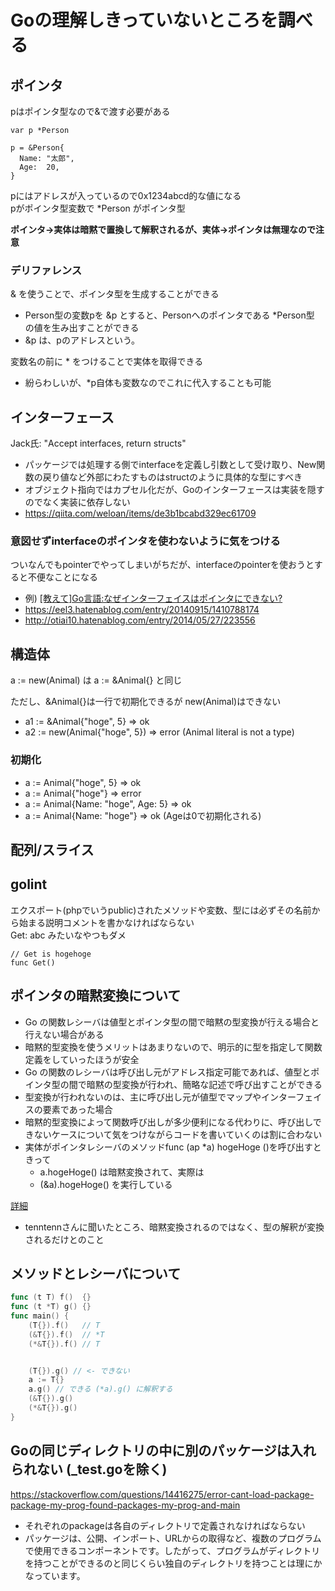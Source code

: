 # Goの理解しきっていないところを調べる
## ポインタ
pはポインタ型なので&で渡す必要がある
```
var p *Person

p = &Person{
  Name: "太郎",
  Age:  20,
}
```
pにはアドレスが入っているので0x1234abcd的な値になる  
pがポインタ型変数で \*Person がポインタ型  

**ポインタ→実体は暗黙で置換して解釈されるが、実体→ポインタは無理なので注意**

### デリファレンス
& を使うことで、ポインタ型を生成することができる  
- Person型の変数pを &p とすると、Personへのポインタである \*Person型 の値を生み出すことができる
- &p は、pのアドレスという。

変数名の前に \* をつけることで実体を取得できる
- 紛らわしいが、\*p自体も変数なのでこれに代入することも可能

## インターフェース
Jack氏: "Accept interfaces, return structs"
- パッケージでは処理する側でinterfaceを定義し引数として受け取り、New関数の戻り値など外部にわたすものはstructのように具体的な型にすべき
- オブジェクト指向ではカプセル化だが、Goのインターフェースは実装を隠すのでなく実装に依存しない
- https://qiita.com/weloan/items/de3b1bcabd329ec61709

### 意図せずinterfaceのポインタを使わないように気をつける
ついなんでもpointerでやってしまいがちだが、interfaceのpointerを使おうとすると不便なことになる
- 例) [[教えて]Go言語:なぜインターフェイスはポインタにできない?](https://qiita.com/suin/items/68ed7020d21dca047a73)
- https://eel3.hatenablog.com/entry/20140915/1410788174
- http://otiai10.hatenablog.com/entry/2014/05/27/223556


## 構造体
a := new(Animal) は a := &Animal{} と同じ  

ただし、&Animal{}は一行で初期化できるが new(Animal)はできない  
- a1 := &Animal{"hoge", 5} => ok  
- a2 := new(Animal{"hoge", 5}) => error (Animal literal is not a type)


### 初期化
- a := Animal{"hoge", 5} => ok  
- a := Animal{"hoge"} => error  
- a := Animal{Name: "hoge", Age: 5} => ok  
- a := Animal{Name: "hoge"} => ok (Ageは0で初期化される)  

## 配列/スライス

## golint
エクスポート(phpでいうpublic)されたメソッドや変数、型には必ずその名前から始まる説明コメントを書かなければならない  
Get: abc みたいなやつもダメ  
```
// Get is hogehoge
func Get() 
```

## ポインタの暗黙変換について
- Go の関数レシーバは値型とポインタ型の間で暗黙の型変換が行える場合と行えない場合がある
- 暗黙的型変換を使うメリットはあまりないので、明示的に型を指定して関数定義をしていったほうが安全
- Go の関数のレシーバは呼び出し元がアドレス指定可能であれば、値型とポインタ型の間で暗黙の型変換が行われ、簡略な記述で呼び出すことができる
- 型変換が行われないのは、主に呼び出し元が値型でマップやインターフェイスの要素であった場合
- 暗黙的型変換によって関数呼び出しが多少便利になる代わりに、呼び出しできないケースについて気をつけながらコードを書いていくのは割に合わない
- 実体がポインタレシーバのメソッドfunc (ap \*a) hogeHoge ()を呼び出すときって
    - a.hogeHoge() は暗黙変換されて、実際は
    - (&a).hogeHoge() を実行している

[詳細](https://qiita.com/nirasan/items/02e88c3ba64c444fa527)

- tenntennさんに聞いたところ、暗黙変換されるのではなく、型の解釈が変換されるだけとのこと

## メソッドとレシーバについて
```go
func (t T) f()  {}
func (t *T) g() {}
func main() {
	(T{}).f()   // T
	(&T{}).f()  // *T
	(*&T{}).f() // T


	(T{}).g() // <- できない
    a := T{}
    a.g() // できる (*a).g() に解釈する
	(&T{}).g()
	(*&T{}).g()
}

```

## Goの同じディレクトリの中に別のパッケージは入れられない (\_test.goを除く)
https://stackoverflow.com/questions/14416275/error-cant-load-package-package-my-prog-found-packages-my-prog-and-main
- それぞれのpackageは各自のディレクトリで定義されなければならない
- パッケージは、公開、インポート、URLからの取得など、複数のプログラムで使用できるコンポーネントです。したがって、プログラムがディレクトリを持つことができるのと同じくらい独自のディレクトリを持つことは理にかなっています。 


